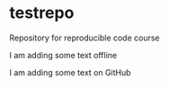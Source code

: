 # testrepo
Repository for reproducible code course

I am adding some text offline

I am adding some text on GitHub
